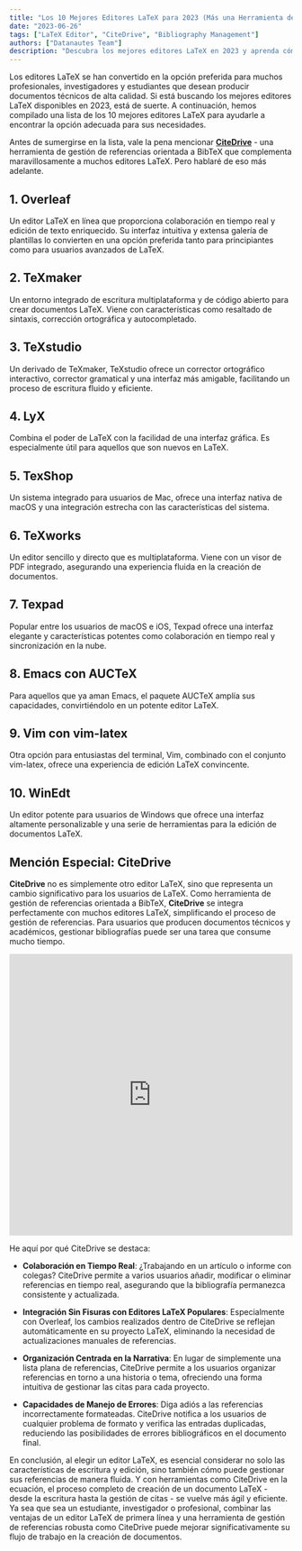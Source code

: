 ```yaml
---
title: "Los 10 Mejores Editores LaTeX para 2023 (Más una Herramienta de Gestión de Referencias que Cambiará las Reglas del Juego)"
date: "2023-06-26"
tags: ["LaTeX Editor", "CiteDrive", "Bibliography Management"]
authors: ["Datanautes Team"]
description: "Descubra los mejores editores LaTeX en 2023 y aprenda cómo la integración de herramientas de gestión de referencias como CiteDrive puede mejorar su proceso de creación de documentos."
---
```


Los editores LaTeX se han convertido en la opción preferida para muchos profesionales, investigadores y estudiantes que desean producir documentos técnicos de alta calidad. Si está buscando los mejores editores LaTeX disponibles en 2023, está de suerte. A continuación, hemos compilado una lista de los 10 mejores editores LaTeX para ayudarle a encontrar la opción adecuada para sus necesidades.

Antes de sumergirse en la lista, vale la pena mencionar **[CiteDrive](https://www.citedrive.com/)** - una herramienta de gestión de referencias orientada a BibTeX que complementa maravillosamente a muchos editores LaTeX. Pero hablaré de eso más adelante.

## 1. Overleaf

Un editor LaTeX en línea que proporciona colaboración en tiempo real y edición de texto enriquecido. Su interfaz intuitiva y extensa galería de plantillas lo convierten en una opción preferida tanto para principiantes como para usuarios avanzados de LaTeX.

## 2. TeXmaker

Un entorno integrado de escritura multiplataforma y de código abierto para crear documentos LaTeX. Viene con características como resaltado de sintaxis, corrección ortográfica y autocompletado.

## 3. TeXstudio

Un derivado de TeXmaker, TeXstudio ofrece un corrector ortográfico interactivo, corrector gramatical y una interfaz más amigable, facilitando un proceso de escritura fluido y eficiente.

## 4. LyX

Combina el poder de LaTeX con la facilidad de una interfaz gráfica. Es especialmente útil para aquellos que son nuevos en LaTeX.

## 5. TexShop

Un sistema integrado para usuarios de Mac, ofrece una interfaz nativa de macOS y una integración estrecha con las características del sistema.

## 6. TeXworks

Un editor sencillo y directo que es multiplataforma. Viene con un visor de PDF integrado, asegurando una experiencia fluida en la creación de documentos.

## 7. Texpad

Popular entre los usuarios de macOS e iOS, Texpad ofrece una interfaz elegante y características potentes como colaboración en tiempo real y sincronización en la nube.

## 8. Emacs con AUCTeX

Para aquellos que ya aman Emacs, el paquete AUCTeX amplía sus capacidades, convirtiéndolo en un potente editor LaTeX.

## 9. Vim con vim-latex

Otra opción para entusiastas del terminal, Vim, combinado con el conjunto vim-latex, ofrece una experiencia de edición LaTeX convincente.

## 10. WinEdt

Un editor potente para usuarios de Windows que ofrece una interfaz altamente personalizable y una serie de herramientas para la edición de documentos LaTeX.

## Mención Especial: CiteDrive

**CiteDrive** no es simplemente otro editor LaTeX, sino que representa un cambio significativo para los usuarios de LaTeX. Como herramienta de gestión de referencias orientada a BibTeX, **CiteDrive** se integra perfectamente con muchos editores LaTeX, simplificando el proceso de gestión de referencias. Para usuarios que producen documentos técnicos y académicos, gestionar bibliografías puede ser una tarea que consume mucho tiempo.

<iframe width="100%" height="500" src="https://www.youtube.com/embed/bHD94qM0vyg?si=UPPfnUF9kpY3PnYN" title="YouTube video player" frameborder="0" allow="accelerometer; autoplay; clipboard-write; encrypted-media; gyroscope; picture-in-picture; web-share" allowfullscreen></iframe>

He aquí por qué CiteDrive se destaca:

- **Colaboración en Tiempo Real**: ¿Trabajando en un artículo o informe con colegas? CiteDrive permite a varios usuarios añadir, modificar o eliminar referencias en tiempo real, asegurando que la bibliografía permanezca consistente y actualizada.

- **Integración Sin Fisuras con Editores LaTeX Populares**: Especialmente con Overleaf, los cambios realizados dentro de CiteDrive se reflejan automáticamente en su proyecto LaTeX, eliminando la necesidad de actualizaciones manuales de referencias.

- **Organización Centrada en la Narrativa**: En lugar de simplemente una lista plana de referencias, CiteDrive permite a los usuarios organizar referencias en torno a una historia o tema, ofreciendo una forma intuitiva de gestionar las citas para cada proyecto.

- **Capacidades de Manejo de Errores**: Diga adiós a las referencias incorrectamente formateadas. CiteDrive notifica a los usuarios de cualquier problema de formato y verifica las entradas duplicadas, reduciendo las posibilidades de errores bibliográficos en el documento final.

En conclusión, al elegir un editor LaTeX, es esencial considerar no solo las características de escritura y edición, sino también cómo puede gestionar sus referencias de manera fluida. Y con herramientas como CiteDrive en la ecuación, el proceso completo de creación de un documento LaTeX - desde la escritura hasta la gestión de citas - se vuelve más ágil y eficiente. Ya sea que sea un estudiante, investigador o profesional, combinar las ventajas de un editor LaTeX de primera línea y una herramienta de gestión de referencias robusta como CiteDrive puede mejorar significativamente su flujo de trabajo en la creación de documentos.
